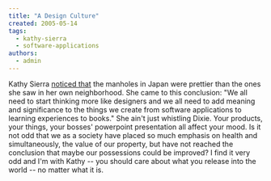 ```yaml
---
title: "A Design Culture"
created: 2005-05-14
tags: 
  - kathy-sierra
  - software-applications
authors: 
  - admin
---
```


Kathy Sierra [noticed that](http://headrush.typepad.com/creating_passionate_users/2005/04/difference_betw.html) the manholes in Japan were prettier than the ones she saw in her own neighborhood. She came to this conclusion: "We all need to start thinking more like designers and we all need to add meaning and significance to the things we create from software applications to learning experiences to books." She ain't just whistling Dixie. Your products, your things, your bosses' powerpoint presentation all affect your mood. Is it not odd that we as a society have placed so much emphasis on health and simultaneously, the value of our property, but have not reached the conclusion that maybe our possessions could be improved? I find it very odd and I'm with Kathy -- you should care about what you release into the world -- no matter what it is.
